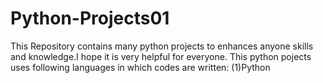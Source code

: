 # Python-Projects01
This Repository contains many python projects to enhances anyone skills and knowledge.I hope it is very helpful for everyone.
This python pojects uses following languages in which codes are written:
(1)Python
